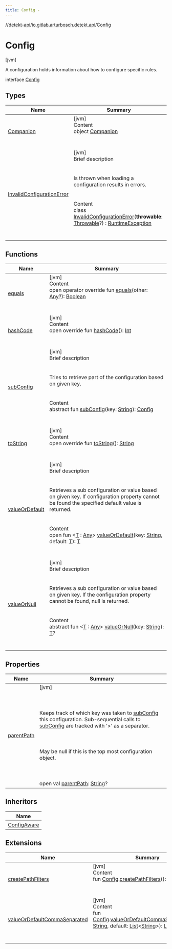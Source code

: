 ```yaml
---
title: Config -
---
```

//[detekt-api](../../index.md)/[io.gitlab.arturbosch.detekt.api](../index.md)/[Config](index.md)



# Config  
 [jvm] 

A configuration holds information about how to configure specific rules.

interface [Config](index.md)   


## Types  
  
|  Name|  Summary| 
|---|---|
| [Companion](-companion/index.md)| [jvm]  <br>Content  <br>object [Companion](-companion/index.md)  <br><br><br>
| [InvalidConfigurationError](-invalid-configuration-error/index.md)| [jvm]  <br>Brief description  <br><br><br>Is thrown when loading a configuration results in errors.<br><br>  <br>Content  <br>class [InvalidConfigurationError](-invalid-configuration-error/index.md)(**throwable**: [Throwable](https://kotlinlang.org/api/latest/jvm/stdlib/kotlin/-throwable/index.html)?) : [RuntimeException](https://docs.oracle.com/javase/8/docs/api/java/lang/RuntimeException.html)  <br><br><br>


## Functions  
  
|  Name|  Summary| 
|---|---|
| [equals](../../io.gitlab.arturbosch.detekt.api.internal/-simple-notification/index.md#kotlin/Any/equals/#kotlin.Any?/PointingToDeclaration/)| [jvm]  <br>Content  <br>open operator override fun [equals](../../io.gitlab.arturbosch.detekt.api.internal/-simple-notification/index.md#kotlin/Any/equals/#kotlin.Any?/PointingToDeclaration/)(other: [Any](https://kotlinlang.org/api/latest/jvm/stdlib/kotlin/-any/index.html)?): [Boolean](https://kotlinlang.org/api/latest/jvm/stdlib/kotlin/-boolean/index.html)  <br><br><br>
| [hashCode](../../io.gitlab.arturbosch.detekt.api.internal/-simple-notification/index.md#kotlin/Any/hashCode/#/PointingToDeclaration/)| [jvm]  <br>Content  <br>open override fun [hashCode](../../io.gitlab.arturbosch.detekt.api.internal/-simple-notification/index.md#kotlin/Any/hashCode/#/PointingToDeclaration/)(): [Int](https://kotlinlang.org/api/latest/jvm/stdlib/kotlin/-int/index.html)  <br><br><br>
| [subConfig](sub-config.md)| [jvm]  <br>Brief description  <br><br><br>Tries to retrieve part of the configuration based on given key.<br><br>  <br>Content  <br>abstract fun [subConfig](sub-config.md)(key: [String](https://kotlinlang.org/api/latest/jvm/stdlib/kotlin/-string/index.html)): [Config](index.md)  <br><br><br>
| [toString](../../io.gitlab.arturbosch.detekt.api.internal/-path-filters/-companion/index.md#kotlin/Any/toString/#/PointingToDeclaration/)| [jvm]  <br>Content  <br>open override fun [toString](../../io.gitlab.arturbosch.detekt.api.internal/-path-filters/-companion/index.md#kotlin/Any/toString/#/PointingToDeclaration/)(): [String](https://kotlinlang.org/api/latest/jvm/stdlib/kotlin/-string/index.html)  <br><br><br>
| [valueOrDefault](value-or-default.md)| [jvm]  <br>Brief description  <br><br><br>Retrieves a sub configuration or value based on given key. If configuration property cannot be found the specified default value is returned.<br><br>  <br>Content  <br>open fun <[T](value-or-default.md) : [Any](https://kotlinlang.org/api/latest/jvm/stdlib/kotlin/-any/index.html)> [valueOrDefault](value-or-default.md)(key: [String](https://kotlinlang.org/api/latest/jvm/stdlib/kotlin/-string/index.html), default: [T](value-or-default.md)): [T](value-or-default.md)  <br><br><br>
| [valueOrNull](value-or-null.md)| [jvm]  <br>Brief description  <br><br><br>Retrieves a sub configuration or value based on given key. If the configuration property cannot be found, null is returned.<br><br>  <br>Content  <br>abstract fun <[T](value-or-null.md) : [Any](https://kotlinlang.org/api/latest/jvm/stdlib/kotlin/-any/index.html)> [valueOrNull](value-or-null.md)(key: [String](https://kotlinlang.org/api/latest/jvm/stdlib/kotlin/-string/index.html)): [T](value-or-null.md)?  <br><br><br>


## Properties  
  
|  Name|  Summary| 
|---|---|
| [parentPath](index.md#io.gitlab.arturbosch.detekt.api/Config/parentPath/#/PointingToDeclaration/)|  [jvm] <br><br><br><br>Keeps track of which key was taken to [subConfig](sub-config.md) this configuration. Sub-sequential calls to [subConfig](sub-config.md) are tracked with '>' as a separator.<br><br><br><br>May be null if this is the top most configuration object.<br><br><br><br>open val [parentPath](index.md#io.gitlab.arturbosch.detekt.api/Config/parentPath/#/PointingToDeclaration/): [String](https://kotlinlang.org/api/latest/jvm/stdlib/kotlin/-string/index.html)?   <br>


## Inheritors  
  
|  Name| 
|---|
| [ConfigAware](../-config-aware/index.md)


## Extensions  
  
|  Name|  Summary| 
|---|---|
| [createPathFilters](../../io.gitlab.arturbosch.detekt.api.internal/create-path-filters.md)| [jvm]  <br>Content  <br>fun [Config](index.md).[createPathFilters](../../io.gitlab.arturbosch.detekt.api.internal/create-path-filters.md)(): [PathFilters](../../io.gitlab.arturbosch.detekt.api.internal/-path-filters/index.md)?  <br><br><br>
| [valueOrDefaultCommaSeparated](../../io.gitlab.arturbosch.detekt.api.internal/value-or-default-comma-separated.md)| [jvm]  <br>Content  <br>fun [Config](index.md).[valueOrDefaultCommaSeparated](../../io.gitlab.arturbosch.detekt.api.internal/value-or-default-comma-separated.md)(key: [String](https://kotlinlang.org/api/latest/jvm/stdlib/kotlin/-string/index.html), default: [List](https://kotlinlang.org/api/latest/jvm/stdlib/kotlin.collections/-list/index.html)<[String](https://kotlinlang.org/api/latest/jvm/stdlib/kotlin/-string/index.html)>): [List](https://kotlinlang.org/api/latest/jvm/stdlib/kotlin.collections/-list/index.html)<[String](https://kotlinlang.org/api/latest/jvm/stdlib/kotlin/-string/index.html)>  <br><br><br>

